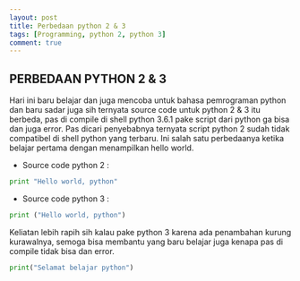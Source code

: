 ```yaml
---
layout: post
title: Perbedaan python 2 & 3 
tags: [Programming, python 2, python 3]
comment: true
---
```

## PERBEDAAN PYTHON 2 & 3

Hari ini baru belajar dan juga mencoba untuk bahasa pemrograman python dan baru sadar juga sih ternyata
source code untuk python 2 & 3 itu berbeda, pas di compile di shell python 3.6.1 pake script dari python
ga bisa dan juga error. Pas dicari penyebabnya ternyata script python 2 sudah tidak compatibel di shell python
yang terbaru. Ini salah satu perbedaanya ketika belajar pertama dengan menampilkan hello world.

* Source code python 2 :
```python
print "Hello world, python"
```

* Source code python 3 :
```python
print ("Hello world, python")
```

Keliatan lebih rapih sih kalau pake python 3 karena ada penambahan kurung kurawalnya, semoga bisa membantu yang baru belajar juga
kenapa pas di compile tidak bisa dan error.

```python
print("Selamat belajar python")
```
